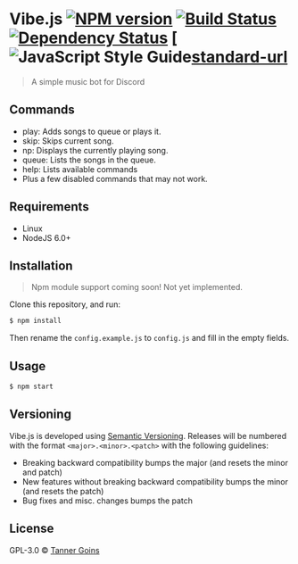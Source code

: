 # Vibe.js [![NPM version][npm-image]][npm-url] [![Build Status][travis-image]][travis-url] [![Dependency Status][daviddm-image]][daviddm-url] [![JavaScript Style Guide][standard-image][standard-url]
> A simple music bot for Discord

## Commands
- play: Adds songs to queue or plays it.
- skip: Skips current song.
- np: Displays the currently playing song.
- queue: Lists the songs in the queue.
- help: Lists available commands
- Plus a few disabled commands that may not work.

## Requirements
- Linux
- NodeJS 6.0+

## Installation
> Npm module support coming soon! Not yet implemented.

Clone this repository, and run:
```sh
$ npm install
```

Then rename the `config.example.js` to `config.js` and fill in the empty fields.

## Usage

```sh
$ npm start
```

## Versioning
Vibe.js is developed using [Semantic Versioning](http://semver.org). Releases will be numbered with the format `<major>.<minor>.<patch>` with the following guidelines:

- Breaking backward compatibility bumps the major (and resets the minor and patch)
- New features without breaking backward compatibility bumps the minor (and resets the patch)
- Bug fixes and misc. changes bumps the patch

## License

GPL-3.0 © [Tanner Goins]()


[npm-image]: https://badge.fury.io/js/vibe.js.svg
[npm-url]: https://npmjs.org/package/vibe.js
[travis-image]: https://travis-ci.org/tannerz28/vibe.js.svg?branch=master
[travis-url]: https://travis-ci.org/tannerz28/vibe.js
[daviddm-image]: https://david-dm.org/tannerz28/vibe.js.svg?theme=shields.io
[daviddm-url]: https://david-dm.org/tannerz28/vibe.js
[standard-image]: https://img.shields.io/badge/code_style-standard-brightgreen.svg
[standard-url]: https://standardjs.com
